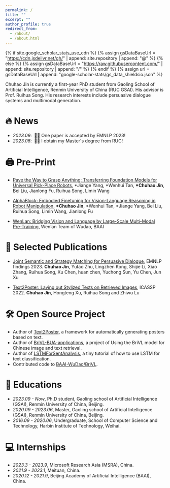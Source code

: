 ```yaml
---
permalink: /
title: ""
excerpt: ""
author_profile: true
redirect_from: 
  - /about/
  - /about.html
---
```


{% if site.google_scholar_stats_use_cdn %}
{% assign gsDataBaseUrl = "https://cdn.jsdelivr.net/gh/" | append: site.repository | append: "@" %}
{% else %}
{% assign gsDataBaseUrl = "https://raw.githubusercontent.com/" | append: site.repository | append: "/" %}
{% endif %}
{% assign url = gsDataBaseUrl | append: "google-scholar-stats/gs_data_shieldsio.json" %}

<span class='anchor' id='about-me'></span>
Chuhao Jin is currently a first-year PhD student from Gaoling School of Artificial Intelligence, Renmin University of China (RUC GSAI). His advisor is Prof. Ruihua Song. His research interests include persuasive dialogue systems and multimodal generation.

 <!-- <a href='https://scholar.google.com/citations?user=DhtAFkwAAAAJ'>google scholar citations <strong><span id='total_cit'>130+</span></strong></a> (You can also use google scholar badge <a href='https://scholar.google.com/citations?user=DhtAFkwAAAAJ'><img src="https://img.shields.io/endpoint?url={{ url | url_encode }}&logo=Google%20Scholar&labelColor=f6f6f6&color=9cf&style=flat&label=citations"></a>). -->


# 🔥 News
- *2023.09*: &nbsp;🎉🎉 One paper is accepted by EMNLP 2023!
- *2023.06*: &nbsp;🎉🎉 I obtain my Master's degree from RUC!

<!-- - *2022.02*: &nbsp;🎉🎉 Lorem ipsum dolor sit amet, consectetur adipiscing elit. Vivamus ornare aliquet ipsum, ac tempus justo dapibus sit amet.  -->

# 🖨️ Pre-Print
- [Pave the Way to Grasp Anything: Transferring Foundation Models for Universal Pick-Place Robots](https://arxiv.org/abs/2306.05716), \*Jiange Yang, \*Wenhui Tan, **\*Chuhao Jin**, Bei Liu, Jianlong Fu, Ruihua Song, Limin Wang

- [AlphaBlock: Embodied Finetuning for Vision-Language Reasoning in Robot Manipulation](https://arxiv.org/abs/2305.18898), **\*Chuhao Jin**, \*Wenhui Tan, \*Jiange Yang, Bei Liu, Ruihua Song, Limin Wang, Jianlong Fu

- [WenLan: Bridging Vision and Language by Large-Scale Multi-Modal Pre-Training](https://arxiv.org/abs/2103.06561), Wenlan Team of Wudao, BAAI

# 📝 Selected Publications 

<!-- <div class='paper-box'><div class='paper-box-image'><div><div class="badge">CVPR 2016</div><img src='images/500x300.png' alt="sym" width="100%"></div></div>
<div class='paper-box-text' markdown="1">

[Deep Residual Learning for Image Recognition](https://openaccess.thecvf.com/content_cvpr_2016/papers/He_Deep_Residual_Learning_CVPR_2016_paper.pdf)

**Kaiming He**, Xiangyu Zhang, Shaoqing Ren, Jian Sun

[**Project**](https://scholar.google.com/citations?view_op=view_citation&hl=zh-CN&user=DhtAFkwAAAAJ&citation_for_view=DhtAFkwAAAAJ:ALROH1vI_8AC) <strong><span class='show_paper_citations' data='DhtAFkwAAAAJ:ALROH1vI_8AC'></span></strong>
- Lorem ipsum dolor sit amet, consectetur adipiscing elit. Vivamus ornare aliquet ipsum, ac tempus justo dapibus sit amet. 
</div>
</div> -->

- [Joint Semantic and Strategy Matching for Persuasive Dialogue](https://aclanthology.org/2023.findings-emnlp.276/), EMNLP findings 2023.
**Chuhao Jin**, Yutao Zhu, Lingzhen Kong, Shijie Li, Xiao Zhang, Ruihua Song, Xu Chen, huan chen, Yuchong Sun, Yu Chen, Jun Xu

- [Text2Poster: Laying out Stylized Texts on Retrieved Images](https://ieeexplore.ieee.org/abstract/document/9747465), ICASSP 2022.
**Chuhao Jin**, Hongteng Xu, Ruihua Song and Zhiwu Lu

# 🛠️ Open Source Project
- Author of [Text2Poster](https://github.com/chuhaojin/Text2Poster-ICASSP-22), a framework for automatically generating posters based on text.
- Author of [BriVL-BUA-applications](https://github.com/chuhaojin/BriVL-BUA-applications), a project of Using the BriVL model for Chinese image and text retrieval.
- Author of [LSTMForSentAnalysis](https://github.com/chuhaojin/LSTMForSentAnalysis), a tiny tutorial of how to use LSTM for text classification.
- Contributed code to [BAAI-WuDao/BriVL](https://github.com/BAAI-WuDao/BriVL).

# 📖 Educations
- *2023.09 - Now*, Ph.D student, Gaoling school of Artificial Intelligence (GSAI), Renmin University of China, Beijing. 
- *2020.09 - 2023.06*, Master, Gaoling school of Artificial Intelligence (GSAI), Renmin University of China, Beijing. 
- *2016.09 - 2020.06*, Undergraduate, School of Computer Science and Technology, Harbin Institute of Technology, Weihai. 


# 💻 Internships
- *2023.3 - 2023.9*, Microsoft Research Asia (MSRA), China.
- *2021.9 - 2023.1*, Meituan, China.
- *2020.12 - 2021.9*, Beijing Academy of Artificial Intelligence (BAAI), China.